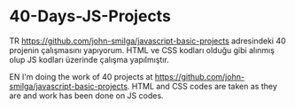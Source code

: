 # 40-Days-JS-Projects

TR
https://github.com/john-smilga/javascript-basic-projects adresindeki 40 projenin çalışmasını yapıyorum. 
HTML ve CSS kodları olduğu gibi alınmış olup JS kodları üzerinde çalışma yapılmıştır.

EN
I'm doing the work of 40 projects at https://github.com/john-smilga/javascript-basic-projects.
HTML and CSS codes are taken as they are and work has been done on JS codes.

